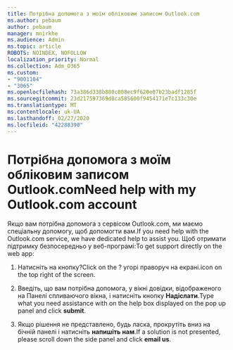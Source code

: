```yaml
---
title: Потрібна допомога з моїм обліковим записом Outlook.com
ms.author: pebaum
author: pebaum
manager: mnirkhe
ms.audience: Admin
ms.topic: article
ROBOTS: NOINDEX, NOFOLLOW
localization_priority: Normal
ms.collection: Adm_O365
ms.custom:
- "9001104"
- "3065"
ms.openlocfilehash: 73a386d338b880c808ec9f620e07b23badf1285f
ms.sourcegitcommit: 23d217597369d0ca585600f9454171e7c133c30e
ms.translationtype: MT
ms.contentlocale: uk-UA
ms.lasthandoff: 02/27/2020
ms.locfileid: "42288390"
---
```

# <a name="need-help-with-my-outlookcom-account"></a><span data-ttu-id="9020b-102">Потрібна допомога з моїм обліковим записом Outlook.com</span><span class="sxs-lookup"><span data-stu-id="9020b-102">Need help with my Outlook.com account</span></span>

<span data-ttu-id="9020b-103">Якщо вам потрібна допомога з сервісом Outlook.com, ми маємо спеціальну допомогу, щоб допомогти вам.</span><span class="sxs-lookup"><span data-stu-id="9020b-103">If you need help with the Outlook.com service, we have dedicated help to assist you.</span></span> <span data-ttu-id="9020b-104">Щоб отримати підтримку безпосередньо у веб-програмі:</span><span class="sxs-lookup"><span data-stu-id="9020b-104">To get support directly on the web app:</span></span> 

1. <span data-ttu-id="9020b-105">Натисніть на кнопку?</span><span class="sxs-lookup"><span data-stu-id="9020b-105">Click on the ?</span></span> <span data-ttu-id="9020b-106">угорі праворуч на екрані.</span><span class="sxs-lookup"><span data-stu-id="9020b-106">icon on the top right of the screen.</span></span> 

2. <span data-ttu-id="9020b-107">Введіть, що вам потрібна допомога, у вікні довідки, відображеного на Панелі спливаючого вікна, і натисніть кнопку **Надіслати**.</span><span class="sxs-lookup"><span data-stu-id="9020b-107">Type what you need assistance with on the help box displayed on the pop up panel and click **submit**.</span></span> 

3. <span data-ttu-id="9020b-108">Якщо рішення не представлено, будь ласка, прокрутіть вниз на бічній панелі і натисніть **напишіть нам**.</span><span class="sxs-lookup"><span data-stu-id="9020b-108">If a solution is not presented, please scroll down the side panel and click **email us**.</span></span>
